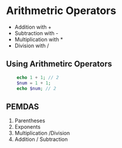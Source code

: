 # Arithmetric Operators

* Addition with +
* Subtraction with -
* Multiplication with *
* Division with /

## Using Arithmetirc Operators

```php
    echo 1 + 1; // 2
    $num = 1 + 1;
    echo $num; // 2
```

## PEMDAS

1. Parentheses
2. Exponents
3. Multiplication /Division
4. Addition / Subtraction
